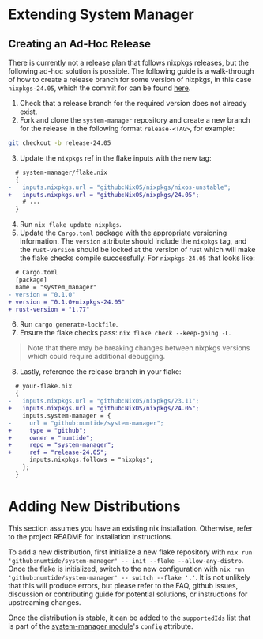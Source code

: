 # Extending System Manager

## Creating an Ad-Hoc Release

There is currently not a release plan that follows nixpkgs releases, but the following ad-hoc solution is possible. The following guide is a walk-through of
how to create a release branch for some version of nixpkgs, in this case `nixpkgs-24.05`, which the commit for can be found [here](https://github.com/numtide/system-manager/compare/numtide:64ca98a...numtide:d9cd850).

1. Check that a release branch for the required version does not already exist.
1. Fork and clone the `system-manager` repository and create a new branch for the release in the following format `release-<TAG>`, for example:

```sh
git checkout -b release-24.05
```

3. Update the `nixpkgs` ref in the flake inputs with the new tag:

```diff
  # system-manager/flake.nix
  {
-   inputs.nixpkgs.url = "github:NixOS/nixpkgs/nixos-unstable";
+   inputs.nixpkgs.url = "github:NixOS/nixpkgs/24.05";
    # ...
  }
```

4. Run `nix flake update nixpkgs`.
1. Update the `Cargo.toml` package with the appropriate versioning information. The `version` attribute should include the `nixpkgs` tag,
   and the `rust-version` should be locked at the version of rust which will make the flake checks compile successfully. For `nixpkgs-24.05` that looks like:

```diff
  # Cargo.toml
  [package]
  name = "system_manager"
- version = "0.1.0"
+ version = "0.1.0+nixpkgs-24.05"
+ rust-version = "1.77"
```

6. Run `cargo generate-lockfile`.
1. Ensure the flake checks pass: `nix flake check --keep-going -L`.

> Note that there may be breaking changes between nixpkgs versions which could require additional debugging.

8. Lastly, reference the release branch in your flake:

```diff
  # your-flake.nix
  {
-   inputs.nixpkgs.url = "github:NixOS/nixpkgs/23.11";
+   inputs.nixpkgs.url = "github:NixOS/nixpkgs/24.05";
    inputs.system-manager = {
-     url = "github:numtide/system-manager";
+     type = "github";
+     owner = "numtide";
+     repo = "system-manager";
+     ref = "release-24.05";
      inputs.nixpkgs.follows = "nixpkgs";
    };
  }
```

# Adding New Distributions

This section assumes you have an existing nix installation. Otherwise, refer to the project README for installation instructions.

To add a new distribution, first initialize a new flake repository with `nix run 'github:numtide/system-manager' -- init --flake --allow-any-distro`.
Once the flake is initialized, switch to the new configuration with `nix run 'github:numtide/system-manager' -- switch --flake '.'`. It is not unlikely
that this will produce errors, but please refer to the FAQ, github issues, discussion or contributing guide for potential solutions, or instructions for upstreaming changes.

Once the distribution is stable, it can be added to the `supportedIds` list that is part of the [system-manager module](../../../nix/modules/default.nix)'s `config` attribute.
